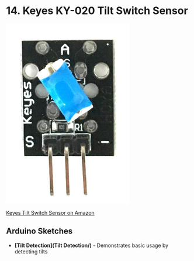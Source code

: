 # 14. Keyes KY-020 Tilt Switch Sensor

![Keyes Tilt Switch Sensor](keyes-tilt-switch-sensor.jpg)

[Keyes Tilt Switch Sensor on Amazon](http://www.amazon.com/Tilt-switch-module-for-arduino/dp/B013GBZ9MI)

## Arduino Sketches
* **[Tilt Detection](Tilt Detection/)** - Demonstrates basic usage by detecting tilts